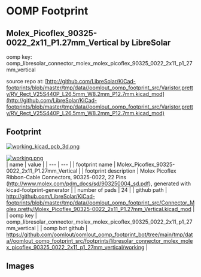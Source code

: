 # OOMP Footprint  
## Molex_Picoflex_90325-0022_2x11_P1.27mm_Vertical  by LibreSolar  
  
oomp key: oomp_libresolar_connector_molex_molex_picoflex_90325_0022_2x11_p1_27mm_vertical  
  
source repo at: [http://github.com/LibreSolar/KiCad-footprints/blob/master/tmp/data//oomlout_oomp_footprint_src/Varistor.pretty/RV_Rect_V25S440P_L26.5mm_W8.2mm_P12.7mm.kicad_mod](http://github.com/LibreSolar/KiCad-footprints/blob/master/tmp/data//oomlout_oomp_footprint_src/Varistor.pretty/RV_Rect_V25S440P_L26.5mm_W8.2mm_P12.7mm.kicad_mod)  
## Footprint  
  
[![working_kicad_pcb_3d.png](working_kicad_pcb_3d_600.png)](working_kicad_pcb_3d.png)  
  
[![working.png](working_600.png)](working.png)  
| name | value | 
| --- | --- | 
| footprint name | Molex_Picoflex_90325-0022_2x11_P1.27mm_Vertical | 
| footprint description | Molex Picoflex Ribbon-Cable Connectors, 90325-0022, 22 Pins (http://www.molex.com/pdm_docs/sd/903250004_sd.pdf), generated with kicad-footprint-generator | 
| number of pads | 24 | 
| github path | http://github.com/LibreSolar/KiCad-footprints/blob/master/tmp/data//oomlout_oomp_footprint_src/Connector_Molex.pretty/Molex_Picoflex_90325-0022_2x11_P1.27mm_Vertical.kicad_mod | 
| oomp key | oomp_libresolar_connector_molex_molex_picoflex_90325_0022_2x11_p1_27mm_vertical | 
| oomp bot github | https://github.com/oomlout/oomlout_oomp_footprint_bot/tree/main/tmp/data//oomlout_oomp_footprint_src/footprints/libresolar_connector_molex_molex_picoflex_90325_0022_2x11_p1_27mm_vertical/working | 
## Images  
